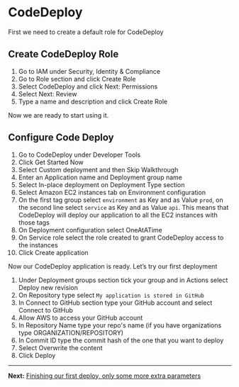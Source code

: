 
# CodeDeploy

First we need to create a default role for CodeDeploy

## Create CodeDeploy Role
1. Go to IAM under Security, Identity & Compliance
2. Go to Role section and click Create Role
3. Select CodeDeploy and click Next: Permissions
4. Select Next: Review
5. Type a name and description and click Create Role

Now we are ready to start using it.

##  Configure Code Deploy
1. Go to CodeDeploy under Developer Tools
2. Click Get Started Now
3. Select Custom deployment and then Skip Walkthrough
4. Enter an Application name and Deployment group name
5. Select In-place deployment on Deployment Type section
6. Select Amazon EC2 instances tab on Environment configuration
7. On the first tag group select `environment` as Key and as Value `prod`, on the second line select `service` as Key and as Value `api`. This means that CodeDeploy will deploy our application to all the EC2 instances with those tags
8. On Deployment configuration select OneAtATime
9. On Service role select the role created to grant CodeDeploy access to the instances
10. Click Create application

Now our CodeDeploy application is ready. Let’s try our first deployment

1. Under Deployment groups section tick your group and in Actions select Deploy new revision
2. On Repository type select `My application is stored in GitHub`
3. In Connect to GitHub section type your GitHub account and select Connect to GitHub
4. Allow AWS to access your GitHub account
5. In Repository Name type your repo's name (if you have organizations type ORGANIZATION/REPOSITORY)
6. In Commit ID type the commit hash of the one that you want to deploy
7. Select Overwrite the content
8. Click Deploy

---
**Next:** [Finishing our first deploy, only some more extra parameters](/workshop/s3-web-ec2-api-rds/05-finishing-up.md)

